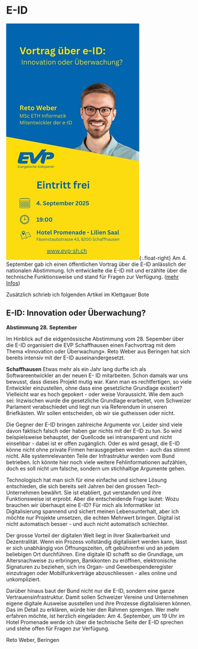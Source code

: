 # E-ID

![E-ID Whatsapp Status Werbung](/assets/images/eid_vortrag.jpg){:.float-right}
Am 4. September gab ich einen öffentlichen Vortrag über die E-ID anlässlich der nationalen Abstimmung. Ich entwickelte die E-ID mit und erzählte über die technische Funktionsweise und stand für Fragen zur Verfügung. ([mehr Infos](/politics/e-id))

Zusätzlich schrieb ich folgenden Artikel im Klettgauer Bote

## E-ID: Innovation oder Überwachung?
**Abstimmung 28. September**

Im Hinblick auf die eidgenössische Abstimmung vom 28. Sepember über die E-ID organisiert
die EVP Schaffhausen einen Fachvortrag mit dem Thema «Innovation oder Überwachung».
Reto Weber aus Beringen hat sich bereits intensiv mit der E-ID auseinandergesetzt.

**Schaffhausen** Etwas mehr als ein Jahr lang durfte ich als Softwareentwickler an der neuen E-
ID mitarbeiten. Schon damals war uns bewusst, dass dieses Projekt mutig war. Kann man es
rechtfertigen, so viele Entwickler einzustellen, ohne dass eine gesetzliche Grundlage existiert?
Vielleicht war es hoch gepokert - oder weise Voraussicht. Wie dem auch sei: Inzwischen
wurde die gesetzliche Grundlage erarbeitet, vom Schweizer Parlament verabschiedet und liegt
nun via Referendum in unseren Briefkästen. Wir sollen entscheiden, ob wir sie gutheissen
oder nicht.

Die Gegner der E-ID bringen zahlreiche Argumente vor. Leider sind viele davon faktisch
falsch oder haben gar nichts mit der E-ID zu tun. So wird beispielsweise behauptet, der
Quellcode sei intransparent und nicht einsehbar - dabei ist er offen zugänglich. Oder es wird
gesagt, die E-ID könne nicht ohne private Firmen herausgegeben werden - auch das stimmt
nicht. Alle systemrelevanten Teile der Infrastruktur werden vom Bund betrieben. Ich könnte
hier noch viele weitere Fehlinformationen aufzählen, doch es soll nicht um falsche, sondern
um stichhaltige Argumente gehen.

Technologisch hat man sich für eine einfache und sichere Lösung entschieden, die sich bereits
seit Jahren bei den grossen Tech-Unternehmen bewährt. Sie ist etabliert, gut verstanden und
ihre Funktionsweise ist erprobt. Aber die entscheidende Frage lautet: Wozu brauchen wir
überhaupt eine E-ID? Für mich als Informatiker ist Digitalisierung spannend und sichert
meinen Lebensunterhalt, aber ich möchte nur Projekte umsetzen, die echten Mehrwert
bringen. Digital ist nicht automatisch besser - und auch nicht automatisch schlechter.

Der grosse Vorteil der digitalen Welt liegt in ihrer Skalierbarkeit und Dezentralität. Wenn ein
Prozess vollständig digitalisiert werden kann, lässt er sich unabhängig von Öffnungszeiten, oft
gebührenfrei und an jedem beliebigen Ort durchführen. Eine digitale ID schafft so die
Grundlage, um Altersnachweise zu erbringen, Bankkonten zu eröffnen, elektronische
Signaturen zu beziehen, sich ins Organ- und Gewebespenderegister einzutragen oder
Mobilfunkverträge abzuschliessen - alles online und unkompliziert.

Darüber hinaus baut der Bund nicht nur die E-ID, sondern eine ganze Vertrauensinfrastruktur.
Damit sollen Schweizer Vereine und Unternehmen eigene digitale Ausweise ausstellen und
ihre Prozesse digitalisieren können. Das im Detail zu erklären, würde hier den Rahmen
sprengen. Wer mehr erfahren möchte, ist herzlich eingeladen: Am 4. September, um 19 Uhr
im Hotel Promenade werde ich über die technische Seite der E-ID sprechen und stehe offen
für Fragen zur Verfügung.

Reto Weber, Beringen